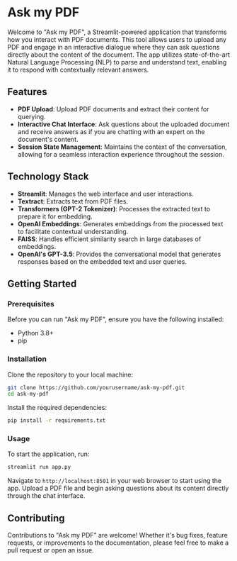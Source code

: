 # Ask my PDF

Welcome to "Ask my PDF", a Streamlit-powered application that transforms how you interact with PDF documents. This tool allows users to upload any PDF and engage in an interactive dialogue where they can ask questions directly about the content of the document. The app utilizes state-of-the-art Natural Language Processing (NLP) to parse and understand text, enabling it to respond with contextually relevant answers.

## Features

- **PDF Upload**: Upload PDF documents and extract their content for querying.
- **Interactive Chat Interface**: Ask questions about the uploaded document and receive answers as if you are chatting with an expert on the document's content.
- **Session State Management**: Maintains the context of the conversation, allowing for a seamless interaction experience throughout the session.

## Technology Stack

- **Streamlit**: Manages the web interface and user interactions.
- **Textract**: Extracts text from PDF files.
- **Transformers (GPT-2 Tokenizer)**: Processes the extracted text to prepare it for embedding.
- **OpenAI Embeddings**: Generates embeddings from the processed text to facilitate contextual understanding.
- **FAISS**: Handles efficient similarity search in large databases of embeddings.
- **OpenAI's GPT-3.5**: Provides the conversational model that generates responses based on the embedded text and user queries.

## Getting Started

### Prerequisites

Before you can run "Ask my PDF", ensure you have the following installed:
- Python 3.8+
- pip

### Installation

Clone the repository to your local machine:

```bash
git clone https://github.com/yourusername/ask-my-pdf.git
cd ask-my-pdf
```

Install the required dependencies:

```bash
pip install -r requirements.txt
```

### Usage

To start the application, run:

```bash
streamlit run app.py
```

Navigate to `http://localhost:8501` in your web browser to start using the app. Upload a PDF file and begin asking questions about its content directly through the chat interface.

## Contributing

Contributions to "Ask my PDF" are welcome! Whether it's bug fixes, feature requests, or improvements to the documentation, please feel free to make a pull request or open an issue.
